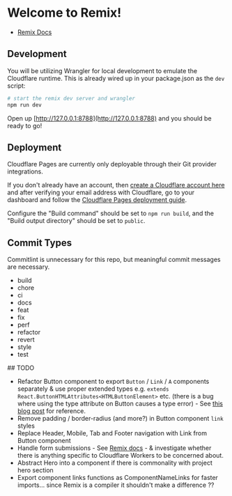 # Welcome to Remix!

- [Remix Docs](https://remix.run/docs)

## Development

You will be utilizing Wrangler for local development to emulate the Cloudflare runtime. This is already wired up in your package.json as the `dev` script:

```sh
# start the remix dev server and wrangler
npm run dev
```

Open up [http://127.0.0.1:8788](http://127.0.0.1:8788) and you should be ready to go!

## Deployment

Cloudflare Pages are currently only deployable through their Git provider integrations.

If you don't already have an account, then [create a Cloudflare account here](https://dash.cloudflare.com/sign-up/pages) and after verifying your email address with Cloudflare, go to your dashboard and follow the [Cloudflare Pages deployment guide](https://developers.cloudflare.com/pages/framework-guides/deploy-anything).

Configure the "Build command" should be set to `npm run build`, and the "Build output directory" should be set to `public`.

## Commit Types

Commitlint is unnecessary for this repo, but meaningful commit messages are necessary.

- build
- chore
- ci
- docs
- feat
- fix
- perf
- refactor
- revert
- style
- test

## TODO

- Refactor Button component to export `Button` / `Link` / `A` components separately & use proper extended types e.g. `extends React.ButtonHTMLAttributes<HTMLButtonElement>` etc. (there is a bug where using the type attribute on Button causes a type error) - See [this blog post](https://fettblog.eu/typescript-react-extending-jsx-elements/) for reference.
- Remove padding / border-radius (and more?) in Button component `link` styles
- Replace Header, Mobile, Tab and Footer navigation with Link from Button component
- Handle form submissions - See [Remix docs](https://remix.run/docs/en/v1/guides/data-writes) - & investigate whether there is anything specific to Cloudflare Workers to be concerned about.
- Abstract Hero into a component if there is commonality with project hero section
- Export component links functions as ComponentNameLinks for faster imports... since Remix is a compiler it shouldn't make a difference ??
